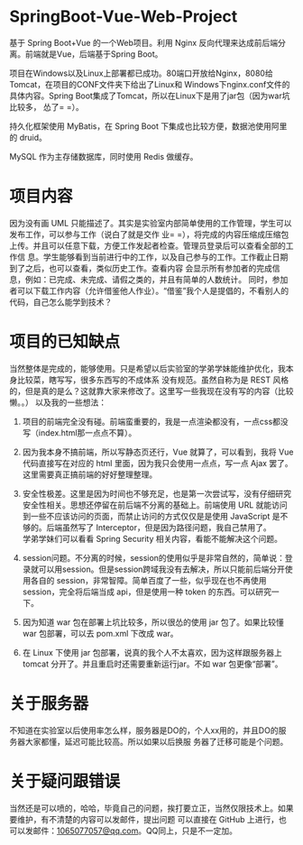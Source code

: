 # SpringBoot-Vue-Web-Project

基于 Spring Boot+Vue 的一个Web项目。利用 Nginx 反向代理来达成前后端分离。前端就是Vue，后端基于Spring Boot。

项目在Windows以及Linux上部署都已成功。80端口开放给Nginx，8080给Tomcat，在项目的CONF文件夹下给出了Linux和
Windows下nginx.conf文件的具体内容。Spring Boot集成了Tomcat，所以在Linux下是用了jar包（因为war坑比较多，
怂了= =）。

持久化框架使用 MyBatis，在 Spring Boot 下集成也比较方便，数据池使用阿里的 druid。

MySQL 作为主存储数据库，同时使用 Redis 做缓存。

# 项目内容

因为没有画 UML 只能描述了。其实是实验室内部简单使用的工作管理，学生可以发布工作，可以参与工作（说白了就是交作
业= =），将完成的内容压缩成压缩包上传。并且可以任意下载，方便工作发起者检查。管理员登录后可以查看全部的工作信
息。学生能够看到当前进行中的工作，以及自己参与的工作。工作截止日期到了之后，也可以查看，类似历史工作。查看内容
会显示所有参加者的完成信息，例如：已完成、未完成、请假之类的，并且有简单的人数统计。
同时，参加者可以下载工作内容（允许借鉴他人作业）。“借鉴”我个人是提倡的，不看别人的代码，自己怎么能学到技术？

# 项目的已知缺点

当然整体是完成的，能够使用。只是希望以后实验室的学弟学妹能维护优化，我本身比较菜，瞎写写，很多东西写的不成体系
没有规范。虽然自称为是 REST 风格的，但是真的是么？这就靠大家来修改了。这里写一些我现在没有写的内容（比较懒。。）
以及我的一些想法：

1. 项目的前端完全没有碰。前端蛮重要的，我是一点渲染都没有，一点css都没写（index.html那一点点不算）。

2. 因为我本身不搞前端，所以写静态页还行，Vue 就算了，可以看到，我将 Vue 代码直接写在对应的 html 里面，因为我只会使用一点点，写一点 Ajax 罢了。这里需要真正搞前端的好好整理整理。
  
3. 安全性极差。这里是因为时间也不够充足，也是第一次尝试写，没有仔细研究安全性相关。思想还停留在前后端不分离的基础上。前端使用 URL 就能访问到一些不应该访问的页面，而禁止访问的方式仅仅是是使用 JavaScript 是不够的。后端虽然写了 Interceptor，但是因为路径问题，我自己禁用了。  
学弟学妹们可以看看 Spring Security 相关内容，看能不能解决这个问题。
  
4. session问题。不分离的时候，session的使用似乎是非常自然的，简单说：登录就可以用session。但是session跨域我没有去解决，所以只能前后端分开使用各自的 session，非常智障。简单百度了一些，似乎现在也不再使用 session，完全将后端当成 api，但是使用一种 token 的东西。可以研究一下。
  
5. 因为知道 war 包在部署上坑比较多，所以很怂的使用 jar 包了。如果比较懂 war 包部署，可以去 pom.xml 下改成 war。

6. 在 Linux 下使用 jar 包部署，说真的我个人不太喜欢，因为这样跟服务器上 tomcat 分开了。并且重启时还需要重新运行jar。不如 war 包更像“部署”。
  
# 关于服务器

不知道在实验室以后使用率怎么样，服务器是DO的，个人xx用的，并且DO的服务器大家都懂，延迟可能比较高。所以如果以后换服
务器了迁移可能是个问题。

# 关于疑问跟错误

当然还是可以喷的，哈哈，毕竟自己的问题，挨打要立正，当然仅限技术上。如果要维护，有不清楚的内容可以发邮件，提出问题
可以直接在 GitHub 上进行，也可以发邮件：1065077057@qq.com。QQ同上，只是不一定加。
